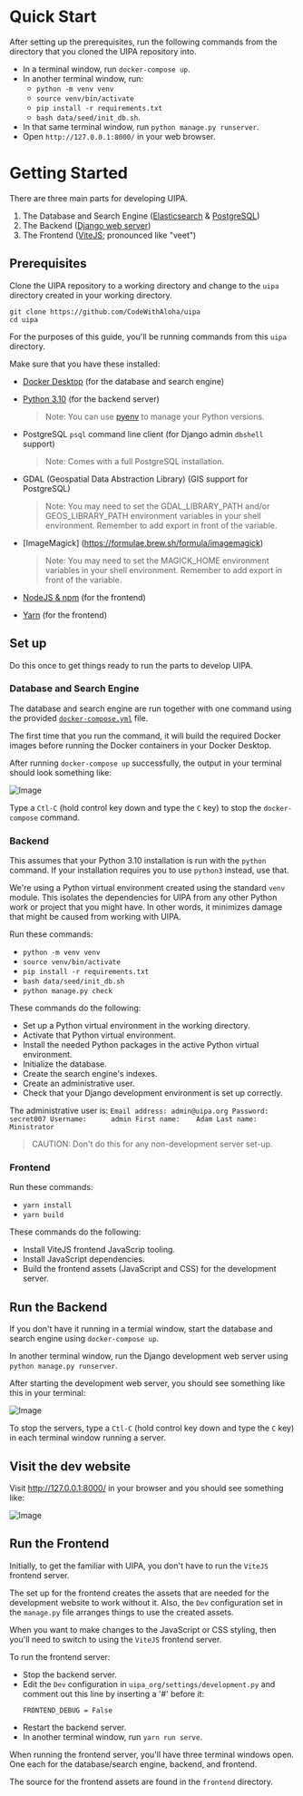 # Quick Start

After setting up the prerequisites, run the following commands from the directory that you cloned the UIPA repository into.

- In a terminal window, run `docker-compose up`.
- In another terminal window, run:
    - `python -m venv venv`
    - `source venv/bin/activate`
    - `pip install -r requirements.txt`
    - `bash data/seed/init_db.sh`.
- In that same terminal window, run `python manage.py runserver`.
- Open `http://127.0.0.1:8000/` in your web browser.

# Getting Started

There are three main parts for developing UIPA.

1. The Database and Search Engine ([Elasticsearch](https://www.elastic.co/elasticsearch) & [PostgreSQL](https://www.postgresql.org/))
2. The Backend ([Django web server](https://www.djangoproject.com/))
3. The Frontend ([ViteJS](https://vitejs.dev/); pronounced like "veet")

## Prerequisites

Clone the UIPA repository to a working directory and change to the `uipa` directory created in your working directory.

```
git clone https://github.com/CodeWithAloha/uipa
cd uipa
```

For the purposes of this guide, you'll be running commands from this `uipa` directory.

Make sure that you have these installed:

- [Docker Desktop](https://docs.docker.com/engine/install/) (for the database and search engine)
- [Python 3.10](https://github.com/okfde/fragdenstaat_de/blob/21faa6893a582a02f2a96f4ccce96fddab13bec6/requirements.txt#L2) (for the backend server)

    > Note: You can use [pyenv](https://github.com/pyenv/pyenv) to manage your Python versions.

- PostgreSQL `psql` command line client (for Django admin `dbshell` support)

    > Note: Comes with a full PostgreSQL installation.

- GDAL (Geospatial Data Abstraction Library) (GIS support for PostgreSQL)

    > Note: You may need to set the GDAL_LIBRARY_PATH and/or GEOS_LIBRARY_PATH
    > environment variables in your shell environment. Remember to add export in front of the variable.

- [ImageMagick] (https://formulae.brew.sh/formula/imagemagick)

    > Note: You may need to set the MAGICK_HOME environment variables in your shell environment.
    > Remember to add export in front of the variable.

- [NodeJS & npm](https://nodejs.org/en/download) (for the frontend)
- [Yarn](https://classic.yarnpkg.com/en/docs/install) (for the frontend)

## Set up

Do this once to get things ready to run the parts to develop UIPA.

### Database and Search Engine

The database and search engine are run together with one command using the provided [`docker-compose.yml`](https://github.com/CodeWithAloha/uipa/blob/08ce6d39bd9434f739117c801a7b8d442322455e/docker-compose.yml) file.

The first time that you run the command, it will build the required Docker images before running the Docker containers in your Docker Desktop.

After running `docker-compose up` successfully, the output in your terminal should look something like:

![Image](https://github.com/CodeWithAloha/uipa/assets/15609358/d5cc6b6a-afbb-4b6b-bc98-35461d7523a5)

Type a `Ctl-C` (hold control key down and type the `C` key) to stop the `docker-compose` command.

### Backend

This assumes that your Python 3.10 installation is run with the `python` command. If your installation requires you to use `python3` instead, use that.

We're using a Python virtual environment created using the standard `venv` module. This isolates the dependencies for UIPA from any other Python work or project that you might have. In other words, it minimizes damage that might be caused from working with UIPA.

Run these commands:

- `python -m venv venv`
- `source venv/bin/activate`
- `pip install -r requirements.txt`
- `bash data/seed/init_db.sh`
- `python manage.py check`

These commands do the following:

- Set up a Python virtual environment in the working directory.
- Activate that Python virtual environment.
- Install the needed Python packages in the active Python virtual environment.
- Initialize the database.
- Create the search engine's indexes.
- Create an administrative user.
- Check that your Django development environment is set up correctly.

The administrative user is:
    ```
    Email address: admin@uipa.org
    Password:      secret007
    Username:      admin
    First name:    Adam
    Last name:     Ministrator
    ```
> CAUTION: Don't do this for any non-development server set-up.

### Frontend

Run these commands:

- `yarn install`
- `yarn build`

These commands do the following:
- Install ViteJS frontend JavaScrip tooling.
- Install JavaScript dependencies.
- Build the frontend assets (JavaScript and CSS) for the development server.

## Run the Backend

If you don't have it running in a termial window, start the database and search engine using `docker-compose up`.

In another terminal window, run the Django development web server using `python manage.py runserver`.

After starting the development web server, you should see something like this in your terminal:

![Image](https://github.com/CodeWithAloha/uipa/assets/15609358/98b0c91e-c540-4309-95f9-313e1d4234ad)

To stop the servers, type a `Ctl-C` (hold control key down and type the `C` key) in each terminal window running a server.

## Visit the dev website

Visit http://127.0.0.1:8000/ in your browser and you should see something like:

![Image](https://github.com/CodeWithAloha/uipa/assets/15609358/f2e58505-418e-4747-83f9-96ecb02abd3f)

## Run the Frontend

Initially, to get the familiar with UIPA, you don't have to run the `ViteJS` frontend server.

The set up for the frontend creates the assets that are needed for the development website to work without it. Also, the `Dev` configuration set in the `manage.py` file arranges things to use the created assets.

When you want to make changes to the JavaScript or CSS styling, then you'll need to switch to using the `ViteJS` frontend server.

To run the frontend server:
- Stop the backend server.
- Edit the `Dev` configuration in `uipa_org/settings/development.py` and comment out this line by inserting a '#' before it:
    ```
    FRONTEND_DEBUG = False
    ```
- Restart the backend server.
- In another terminal window, run `yarn run serve`.

When running the frontend server, you'll have three terminal windows open. One each for the database/search engine, backend, and frontend.

The source for the frontend assets are found in the `frontend` directory.

